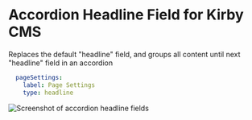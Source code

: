 # Accordion Headline Field for Kirby CMS
Replaces the default "headline" field, and groups all content until next "headline" field in an accordion

```yaml
  pageSettings:
    label: Page Settings
    type: headline
```

![Screenshot of accordion headline fields](https://raw.github.com/ljacobs-sml/kirby-accordionHeadlineField/master/screenshot.png)